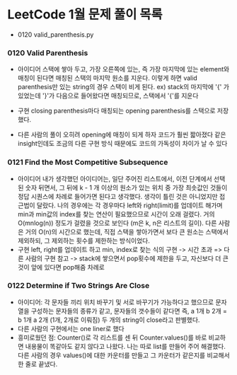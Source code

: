 # LeetCode 1월 문제 풀이 목록
- 0120 valid_parenthesis.py


### 0120 Valid Parenthesis
- 아이디어
    스택에 쌓아 두고, 가장 오른쪽에 있는, 즉 가장 마지막에 있는 element와 매칭이 된다면 매칭된 스택의 마지막 원소를 지운다. 이렇게 하면 valid parenthesis만 있는 string의 경우 스택이 비게 된다.
    ex) stack의 마지막에 '{' 가 있었는데 '}'가 다음으로 들어왔다면 매칭되므로, 스택에서 '{'를 지운다

- 구현
    closing parenthesis마다 매칭되는 opening parenthesis를 스택으로 저장했다.
- 다른 사람의 풀이
    오히려 opening에 매칭이 되게 하자 코드가 훨씬 짧아졌다
    같은 insight인데도 조금의 다른 구현 방식 때문에도 코드의 가독성이 차이가 날 수 있다

### 0121 Find the Most Competitive Subsequence
- 아이디어
    내가 생각했던 아이디어는, 일단 주어진 리스트에서, 이전 단계에서 선택된 숫자 뒤면서, 그 뒤에 k - 1 개 이상의 원소가 있는 위치 중 가장 최솟값인 것들이 정답 시퀀스에 차례로 들어가면 된다고 생각했다. 생각이 틀린 것은 아니었지만 접근법이 달랐다. 나의 경우에는 각 경우마다 left와 right(limit)를 업데이트 해가며 min과 min값의 index를 찾는 연산이 필요했으므로 시간이 오래 걸렸다. 거의 O(mnlog(n)) 정도가 걸렸을 것으로 보인다 (m은 k, n은 리스트의 길이).
    다른 사람은 거의 O(n)의 시간으로 했는데, 직접 스택을 쌓아가면서 보다 큰 원소는 스택에서 제외하되, 그 제외하는 횟수를 제한하는 방식이었다.
- 구현
    left, right를 업데이트 하고 min, index로 찾는 식의 구현 -> 시간 초과
    =>
    다른 사람의 구현 참고 -> stack에 쌓으면서 pop횟수에 제한을 두고, 자신보다 더 큰 것이 앞에 있다면 pop해줌 차례로

### 0122 Determine if Two Strings Are Close
- 아이디어:
    각 문자들 끼리 위치 바꾸기 및 서로 바꾸기가 가능하다고 했으므로 문자열을 구성하는 문자들의 종류가 같고, 문자들의 갯수들이 같다면 즉, a 1개 b 2개 = b 1개 a 2개 (1개, 2개로 이뤄짐) 두 개의 string이 close라고 판별했다.
- 다른 사람의 구현에서는 one liner로 했다
- 흥미로웠던 점:
    Counter()로 각 리스트를 센 뒤 Counter.values()를 바로 비교하면 내용물이 똑같아도 같지 않다고 나왔다. 나는 따로 list를 만들어 주어 해결했다. 다른 사람의 경우 values()에 대한 카운터를 만들고 그 카운터가 같은지를 비교해서 한 줄로 끝냈다.